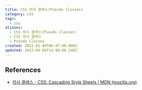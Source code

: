 ```yaml
---
title: CSS 의사 클래스(Pseudo Classes)
category: CSS
tags:
  - css
aliases:
  - CSS 의사 클래스(Pseudo Classes)
  - CSS 의사 클래스
  - Pseudo Classes
created: 2022-01-04T06:07:00.000Z
updated: 2022-09-06T14:00:06.548Z
---
```


<Metadata />

## References

- [의사 클래스 - CSS: Cascading Style Sheets | MDN (mozilla.org)](https://developer.mozilla.org/ko/docs/Web/CSS/Pseudo-classes)
